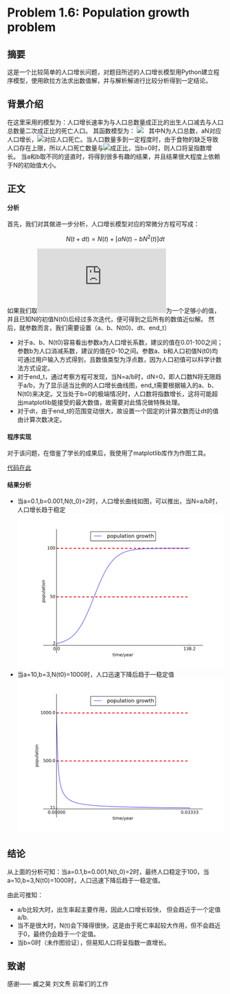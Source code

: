 # Problem 1.6: Population growth problem

## 摘要
  这是一个比较简单的人口增长问题，对题目所述的人口增长模型用Python建立程序模型，使用欧拉方法求出数值解，并与解析解进行比较分析得到一定结论。
  
## 背景介绍
在这里采用的模型为：人口增长速率为与人口总数量成正比的出生人口减去与人口总数量二次成正比的死亡人口。
  其函数模型为：
    ![](http://latex.codecogs.com/gif.latex?\frac{dN}{dt}=aN-bN{^{2}})
    其中N为人口总数，aN对应人口增长，![](http://latex.codecogs.com/gif.latex?bN{^{2}})对应人口死亡。当人口数量多到一定程度时，由于食物的缺乏导致人口存在上限，所以人口死亡数量与![](http://latex.codecogs.com/gif.latex?bN{^{2}})成正比，当b=0时，则人口将呈指数增长。
    当a和b取不同的竖直时，将得到很多有趣的结果，并且结果很大程度上依赖于N的初始值大小。
  
## 正文
#### 分析
首先，我们对其做进一步分析，人口增长模型对应的常微分方程可写成：
```math
N(t+dt)=N(t)+[aN(t)-bN^2(t)]dt
```
如果我们取![](http://latex.codecogs.com/gif.latex?dt)为一个足够小的值，并且已知N的初值N(t0)后经过多次迭代，便可得到之后所有的数值近似解。
然后，就参数而言，我们需要设置（a、b、N(t0)、dt、end_t）

- 对于a、b、N(t0)容易看出参数a为人口增长系数，建议的值在0.01-100之间；参数b为人口消减系数，建议的值在0-10之间。参数a、b和人口初值N(t0)均可通过用户输入方式得到，且数值类型为浮点数，因为人口初值可以科学计数法方式设定。
- 对于end_t，通过考察方程可发现，当N=a/b时，dN=0，即人口数N将无限趋于a/b，为了显示适当比例的人口增长曲线图，end_t需要根据输入的a、b、N(t0)来决定。又当处于b=0的极端情况时，人口数将指数增长，这将可能超出matplotlib能接受的最大数值，故需要对此情况做特殊处理。
- 对于dt，由于end_t的范围变动很大，故设置一个固定的计算次数而让dt的值由计算次数决定。
#### 程序实现
对于该问题，在借鉴了学长的成果后，我使用了matplotlib库作为作图工具。

[代码在此](https://github.com/ms-tu/compuational_physics_N2015301020147/blob/master/problem1-6%EF%BC%9Apopulation%20growth.py)
#### 结果分析
- 当a=0.1,b=0.001,N(t_0)=2时，人口增长曲线如图，可以推出，当N=a/b时，人口增长趋于稳定
![image](https://github.com/ms-tu/compuational_physics_N2015301020147/blob/ms-tu-patch-1/population_model_1.png)
- 当a=10,b=3,N(t0)=1000时，人口迅速下降后趋于一稳定值
![image](https://github.com/ms-tu/compuational_physics_N2015301020147/blob/ms-tu-patch-1/population_model_2.png)

## 结论
从上面的分析可知：当a=0.1,b=0.001,N(t_0)=2时，最终人口稳定于100，当a=10,b=3,N(t0)=1000时，人口迅速下降后趋于一稳定值。

由此可推知：
- a/b比较大时，出生率起主要作用，因此人口增长较快， 但会趋近于一个定值a/b.
- 当不是很大时，N(t)会下降得很快，这是由于死亡率起较大作用，但不会趋近于0，最终仍会趋于一个定值。
- 当b=0时（未作图验证），但易知人口将呈指数一直增长。
## 致谢
感谢—— 臧之昊    刘文焘 前辈们的工作
